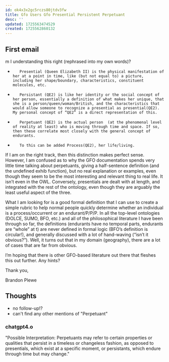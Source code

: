 ```yaml
---
id: ok4x3x2gc5rczs80jtdv3fw
title: Gfo Users Gfo Presential Persistent Perpetuant
desc: ''
updated: 1725563474529
created: 1725562860132
---
```


## First email

m I understanding this right (rephrased into my own words)?

-        Presential (Queen Elizabeth II) is the physical manifestation of her at a point in time, like (but not equal to) a picture, including her shape/boundary, characteristics, constituent molecules, etc.

-        Persistant (QE2) is like her identity or the social concept of her person, essentially a definition of what makes her unique, that she is a person/queen/woman/British, and the characteristics that would allow someone to recognize a presential as presential(QE2). My personal concept of “QE2” is a direct representation of this.

-        Perpetuant (QE2) is the actual person  (at the phenomenal level of reality at least) who is moving through time and space. If so, then these correlate most closely with the general concept of endurants.

-        To this can be added Process(QE2), her life/living.

 

If I am on the right track, then this distinction makes perfect sense. However, I am confused as to why the GFO documentation spends very little time talking about perpetuants, giving a half-sentence definition (and the undefined exhib function), but no real explanation or examples, even though they seem to be the most interesting and relevant thing to real life. It isn’t even in the OWL. Conversely, presentials are dealt with at length, and integrated with the rest of the ontology, even though they are arguably the least useful aspect of the three.

 

What I am looking for is a good formal definition that I can use to create a simple rubric to help normal people quickly determine whether an individual is a process/occurrent or an endurant/P/P/P. In all the top-level ontologies (DOLCE, SUMO, BFO, etc.) and all of the philosophical literature I have been through so far, the definitions (endurants have no temporal parts, endurants are “whole” at t) are never defined in formal logic (BFO’s definition is circular!), and generally discussed with a lot of hand-waving (“isn’t it obvious?”). Well, it turns out that in my domain (geography), there are a lot of cases that are far from obvious.

 

I’m hoping that there is other GFO-based literature out there that fleshes this out further. Any hints?

 

Thank you,

 

Brandon Plewe

## Thoughts

- no follow-up!?
- can't find any other mentions of "Perpetuant"

### chatgpt4.o

"Possible Interpretation: Perpetuants may refer to certain properties or qualities that persist in a timeless or changeless fashion, as opposed to presentials, which exist at a specific moment, or persistants, which endure through time but may change."